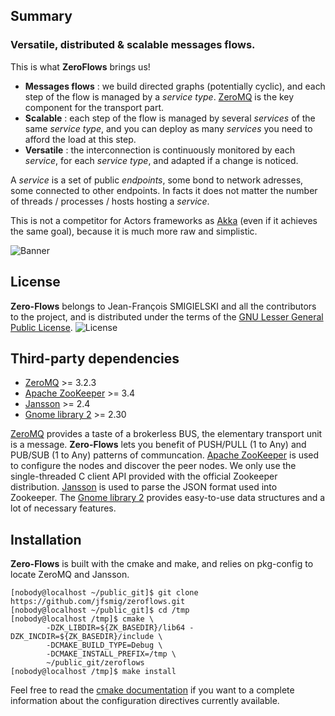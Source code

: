 ## Summary

### Versatile, distributed & scalable messages flows.

This is what **ZeroFlows** brings us!

* **Messages flows** : we build directed graphs (potentially cyclic), and each step of the flow is managed by a *service type*. [ZeroMQ](http://zeromq.org) is the key component for the transport part.
* **Scalable** : each step of the flow is managed by several *services* of the same *service type*, and you can deploy as many *services* you need to afford the load at this step.
* **Versatile** : the interconnection is continuously monitored by each *service*, for each *service type*, and adapted if a change is noticed.

A *service* is a set of public *endpoints*, some bond to network adresses, some connected to other endpoints. In facts it does not matter the number of threads / processes / hosts hosting a *service*.

This is not a competitor for Actors frameworks as [Akka](http://akka.io) (even if it achieves the same goal), because it is much more raw and simplistic.

![Banner](http://jfsmig.github.io/zeroflows/images/banner.svg)

## License

**Zero-Flows** belongs to Jean-François SMIGIELSKI and all the contributors to the project, and is distributed under the terms of the [GNU Lesser General Public License](http://www.gnu.org/licenses/lgpl.html).
![License](http://www.gnu.org/graphics/lgplv3-88x31.png)


## Third-party dependencies

* [ZeroMQ](http://zeromq.org) >= 3.2.3
* [Apache ZooKeeper](http://zookeeper.apache.org) >= 3.4
* [Jansson](http://www.digip.org/jansson/) >= 2.4
* [Gnome library 2](https://developer.gnome.org/glib/) >= 2.30

[ZeroMQ](http://zeromq.org) provides a taste of a brokerless BUS, the elementary transport unit is a message.
**Zero-Flows** lets you benefit of PUSH/PULL (1 to Any) and PUB/SUB (1 to Any) patterns of communcation.
[Apache ZooKeeper](http://zookeeper.apache.org) is used to configure the nodes and discover the peer nodes.
We only use the single-threaded C client API provided with the official Zookeeper distribution.
[Jansson](http://www.digip.org/jansson/) is used to parse the JSON format used into Zookeeper.
The [Gnome library 2](https://developer.gnome.org/glib/) provides easy-to-use data structures and a lot of necessary features.


## Installation

**Zero-Flows** is built with the cmake and make, and relies on pkg-config to locate ZeroMQ and Jansson.

    [nobody@localhost ~/public_git]$ git clone https://github.com/jfsmig/zeroflows.git
    [nobody@localhost ~/public_git]$ cd /tmp
    [nobody@localhost /tmp]$ cmake \
            -DZK_LIBDIR=${ZK_BASEDIR}/lib64 -DZK_INCDIR=${ZK_BASEDIR}/include \
            -DCMAKE_BUILD_TYPE=Debug \
            -DCMAKE_INSTALL_PREFIX=/tmp \
            ~/public_git/zeroflows
    [nobody@localhost /tmp]$ make install

Feel free to read the [cmake documentation](http://cmake.org) if you want to a complete information about the configuration directives currently available.

